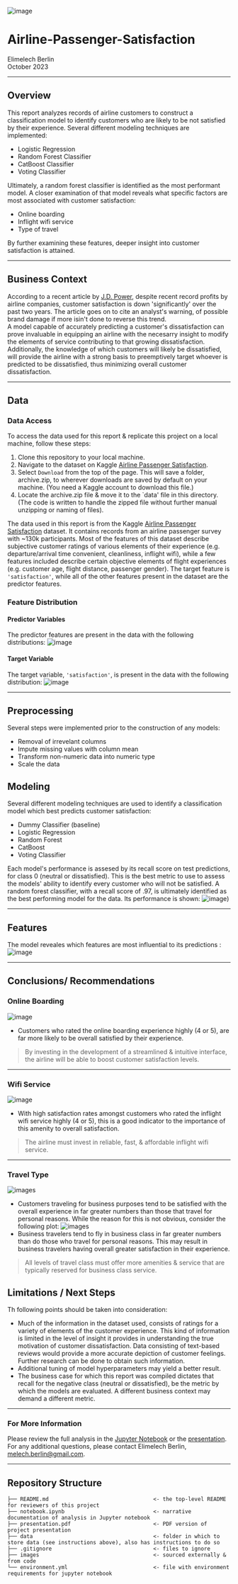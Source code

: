![image](https://github.com/terminalcoder/Airline-Passenger-Satisfaction/blob/master/images/airplane_seats.png.png)
# Airline-Passenger-Satisfaction
Elimelech Berlin  
October 2023
***
## Overview
This report analyzes records of airline customers to construct a classification model to identify customers who are likely to be not satisfied by their experience.
Several different modeling techniques are implemented:
* Logistic Regression
* Random Forest Classifier
* CatBoost Classifier
* Voting Classifier

Ultimately, a random forest classifier is identified as the most performant model. A closer examination of that model reveals what specific factors are most associated with customer satisfaction:
* Online boarding
* Inflight wifi service
* Type of travel

By further examining these features, deeper insight into customer satisfaction is attained.


***
## Business Context
According to a recent article by [J.D. Power](https://www.jdpower.com/business/press-releases/2023-north-america-airline-satisfaction-study), despite recent record profits by airline companies, customer satisfaction is down 'significantly' over the past two years. The article goes on to cite an analyst's warning, of possible brand damage if more isin't done to reverse this trend.  
A model capable of accurately predicting a customer's dissatisfaction can prove invaluable in equipping an airline with the necesarry insight to modify the elements of service contributing to that growing dissatisfaction.  
Additionally, the knowledge of which customers will likely be dissatisfied, will provide the airline with a strong basis to preemptively target whoever is predicted to be dissatisfied, thus minimizing overall customer dissatisfaction.

***
## Data
### Data Access
To access the data used for this report & replicate this project on a local machine, follow these steps:
1. Clone this repository to your local machine.
2. Navigate to the dataset on Kaggle [Airline Passenger Satisfaction](https://www.kaggle.com/datasets/teejmahal20/airline-passenger-satisfaction?rvi=1).
3. Select  `Download` from the top of the page. This will save a folder, archive.zip, to wherever downloads are saved by default on your machine. (You need a Kaggle account to download this file.)
4. Locate the archive.zip file & move it to the `data' file in this directory. (The code is written to handle the zipped file without further manual unzipping or naming of files).


The data used in this report is from the Kaggle [Airline Passenger Satisfaction](https://www.kaggle.com/datasets/teejmahal20/airline-passenger-satisfaction?rvi=1) dataset. It contains records from an airline passenger survey with ~130k participants. Most of the features of this dataset describe subjective customer ratings of various elements of their experience (e.g. departure/arrival time convenient, cleanliness, inflight wifi), while a few features included describe certain objective elements of flight experiences (e.g. customer age, flight distance, passenger gender).
The target feature is `'satisfaction'`, while all of the other features present in the dataset are the predictor features.

### Feature Distribution
#### Predictor Variables
The predictor features are present in the data with the following distributions:
![image](https://github.com/terminalcoder/Airline-Passenger-Satisfaction/blob/master/images/pred_feat_hist.png)

#### Target Variable
The target variable, `'satisfaction'`, is present in the data with the following distribution:
![image](https://github.com/terminalcoder/Airline-Passenger-Satisfaction/blob/master/images/target_feat_dist_bar.png)
***
## Preprocessing
Several steps were implemented prior to the construction of any models:
- Removal of irrevelant columns
- Impute missing values with column mean
- Transform non-numeric data into numeric type
- Scale the data
## Modeling
Several different modeling techniques are used to identify a classification model which best predicts customer satisfaction:
- Dummy Classifier (baseline)
- Logistic Regression
- Random Forest
- CatBoost
- Voting Classifier
  
Each model's performance is assesed by its recall score on test predictions, for class 0 (neutral or dissatisfied). This is the best metric to use to assess the models' ability to identify every customer who will not be satisfied.
A random forest classifier, with a recall score of .97, is ultimately identified as the best performing model for the data. Its performance is shown: ![image](https://github.com/terminalcoder/Airline-Passenger-Satisfaction/blob/master/images/rfc_conf_matrix.png))
***
## Features
The model reveales which features are most influential to its predictions :
![image](https://github.com/terminalcoder/Airline-Passenger-Satisfaction/blob/master/images/frfc_feat_imp_bar.png)
***
## Conclusions/ Recommendations
### Online Boarding
![image](https://github.com/terminalcoder/Airline-Passenger-Satisfaction/blob/master/images/sat_by_olboarding_bar.png)
* Customers who rated the online boarding experience highly (4 or 5), are far more likely to be overall satisfied by their experience.
> By investing in the development of a streamlined & intuitive interface, the airline will be able to boost customer satisfaction levels.
___

### Wifi Service
![image](https://github.com/terminalcoder/Airline-Passenger-Satisfaction/blob/master/images/sat_by_wifi_bar.png)
* With high satisfaction rates amongst customers who rated the inflight wifi service highly (4 or 5), this is a good indicator to the importance of this amenity to overall satisfaction.
> The airline must invest in reliable, fast, & affordable inflight wifi service.
___

### Travel Type
![images](https://github.com/terminalcoder/Airline-Passenger-Satisfaction/blob/master/images/sat_by_taveltype_bar.png)
* Customers traveling for business purposes tend to be satisfied with the overall experience in far greater numbers than those that travel for personal reasons. While the reason for this is not obvious, consider the following plot:
![images](https://github.com/terminalcoder/Airline-Passenger-Satisfaction/blob/master/images/travel_type_by_class_bar.png)
* Business travelers tend to fly in business class in far greater numbers than do those who travel for personal reasons. This may result in business travelers having overall greater satisfaction in their experience.
> All levels of travel class must offer more amenities & service that are typically reserved for business class service. 

## Limitations / Next Steps
Th following points should be taken into consideration:

* Much of the information in the dataset used, consists of ratings for a variety of elements of the customer experience. This kind of information is limited in the level of insight it provides in understanding the true motivation of customer dissatisfaction. Data consisting of text-based reviews would provide a more accurate depiction of customer feelings. Further research can be done to obtain such information.
* Additional tuning of model hyperparameters may yield a better result.
* The business case for which this report was compiled dictates that recall for the negative class (neutral or dissatisfied), be the metric by which the models are evaluated. A different business context may demand a different metric.
***
### For More Information
Please review the full analysis in the [Jupyter Notebook](https://github.com/terminalcoder/Airline-Passenger-Satisfaction/blob/main/notebook.ipynb) or the [presentation](https://github.com/terminalcoder/Airline-Passenger-Satisfaction/blob/main/presentation.pdf).  
For any additional questions, please contact Elimelech Berlin, melech.berlin@gmail.com.

***
## Repository Structure
```
├── README.md                                 <- the top-level README for reviewers of this project
├── notebook.ipynb                            <- narrative documentation of analysis in Jupyter notebook
├── presentation.pdf                          <- PDF version of project presentation
├── data                                      <- folder in which to store data (see instructions above), also has instructions to do so
├── .gitignore                                <- files to ignore
├── images                                    <- sourced externally & from code
└── environment.yml                           <- file with environment requirements for jupyter notebook
```

